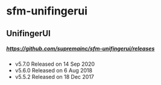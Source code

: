 # sfm-unifingerui  
## UnifingerUI 
##### https://github.com/supremainc/sfm-unifingerui/releases
+ v5.7.0 Released on 14 Sep 2020
+ v5.6.0 Released on 6 Aug 2018  
+ v5.5.2 Released on 18 Dec 2017  
